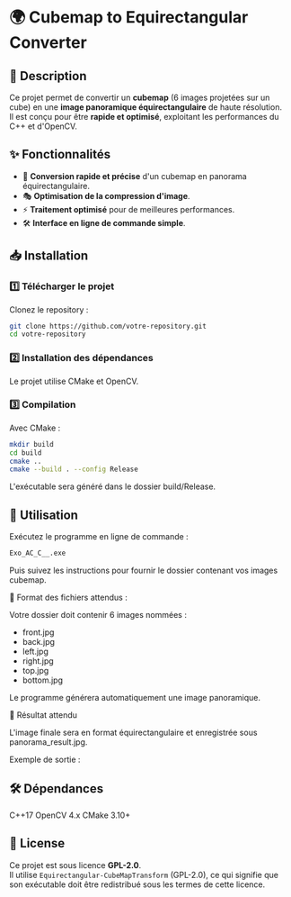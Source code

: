 # 🌍 Cubemap to Equirectangular Converter

## 📌 Description

Ce projet permet de convertir un **cubemap** (6 images projetées sur un cube) en une **image panoramique équirectangulaire** de haute résolution.  
Il est conçu pour être **rapide et optimisé**, exploitant les performances du C++ et d'OpenCV.

## ✨ Fonctionnalités

- 🔄 **Conversion rapide et précise** d'un cubemap en panorama équirectangulaire.
- 🎭 **Optimisation de la compression d'image**.
- ⚡ **Traitement optimisé** pour de meilleures performances.
- 🛠️ **Interface en ligne de commande simple**.

## 📥 Installation

### 1️⃣ Télécharger le projet

Clonez le repository :
```bash
git clone https://github.com/votre-repository.git
cd votre-repository
```

### 2️⃣ Installation des dépendances

Le projet utilise CMake et OpenCV.


### 3️⃣ Compilation

Avec CMake :

```bash
mkdir build
cd build
cmake ..
cmake --build . --config Release
```

L'exécutable sera généré dans le dossier build/Release.

## 🚀 Utilisation

Exécutez le programme en ligne de commande :

```bash
Exo_AC_C__.exe
```

Puis suivez les instructions pour fournir le dossier contenant vos images cubemap.

📌 Format des fichiers attendus :

Votre dossier doit contenir 6 images nommées :
- front.jpg
- back.jpg
- left.jpg
- right.jpg
- top.jpg
- bottom.jpg

Le programme générera automatiquement une image panoramique.

📸 Résultat attendu

L'image finale sera en format équirectangulaire et enregistrée sous panorama_result.jpg.

Exemple de sortie :


## 🛠️ Dépendances

C++17
OpenCV 4.x
CMake 3.10+

## 📝 License

Ce projet est sous licence **GPL-2.0**.  
Il utilise `Equirectangular-CubeMapTransform` (GPL-2.0), ce qui signifie que son exécutable doit être redistribué sous les termes de cette licence.
